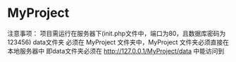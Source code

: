 # MyProject
注意事项：
项目需运行在服务器下(init.php文件中，端口为80，且数据库密码为123456)
data文件夹 必须在 MyProject 文件夹中，MyProject 文件夹必须直接在本地服务器中
即data文件夹必须在 http://127.0.0.1/MyProject/data 中能访问到
